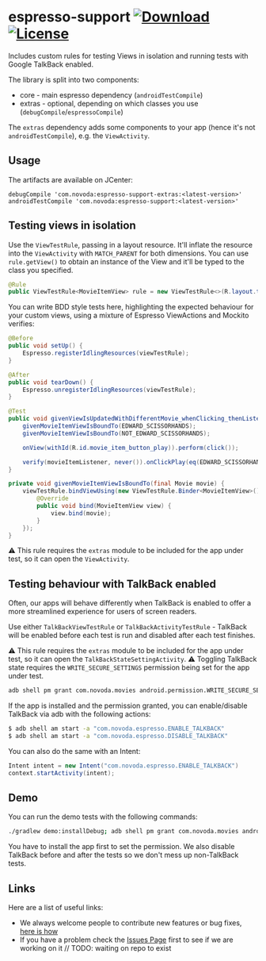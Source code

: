 # espresso-support [![Download](https://api.bintray.com/packages/novoda/maven/espresso-support/images/download.svg)](https://bintray.com/novoda/maven/espresso-support/_latestVersion) [![License](https://raw.githubusercontent.com/novoda/novoda/master/assets/btn_apache_lisence.png)](LICENSE.txt)

Includes custom rules for testing Views in isolation and running tests with Google TalkBack enabled.

The library is split into two components:

- core - main espresso dependency (`androidTestCompile`)
- extras - optional, depending on which classes you use (`debugCompile`/`espressoCompile`)

The `extras` dependency adds some components to your app (hence it's not `androidTestCompile`), e.g. the `ViewActivity`.

## Usage

The artifacts are available on JCenter:

```
debugCompile 'com.novoda:espresso-support-extras:<latest-version>'
androidTestCompile 'com.novoda:espresso-support:<latest-version>'
```

## Testing views in isolation

Use the `ViewTestRule`, passing in a layout resource. It'll inflate the resource into the `ViewActivity` with `MATCH_PARENT` for both dimensions. You can use `rule.getView()` to obtain an instance of the View and it'll be typed to the class you specified.

```java
@Rule
public ViewTestRule<MovieItemView> rule = new ViewTestRule<>(R.layout.test_movie_item_view);
```

You can write BDD style tests here, highlighting the expected behaviour for your custom views, using a mixture of Espresso ViewActions and Mockito verifies:

```java
@Before
public void setUp() {
    Espresso.registerIdlingResources(viewTestRule);
}

@After
public void tearDown() {
    Espresso.unregisterIdlingResources(viewTestRule);
}

@Test
public void givenViewIsUpdatedWithDifferentMovie_whenClicking_thenListenerDoesNotGetFiredForOriginalMovie() {
    givenMovieItemViewIsBoundTo(EDWARD_SCISSORHANDS);
    givenMovieItemViewIsBoundTo(NOT_EDWARD_SCISSORHANDS);

    onView(withId(R.id.movie_item_button_play)).perform(click());

    verify(movieItemListener, never()).onClickPlay(eq(EDWARD_SCISSORHANDS));
}

private void givenMovieItemViewIsBoundTo(final Movie movie) {
    viewTestRule.bindViewUsing(new ViewTestRule.Binder<MovieItemView>() {
        @Override
        public void bind(MovieItemView view) {
            view.bind(movie);
        }
    });
}
```

:warning: This rule requires the `extras` module to be included for the app under test, so it can open the `ViewActivity`.

## Testing behaviour with TalkBack enabled

Often, our apps will behave differently when TalkBack is enabled to offer a more streamlined experience for users of screen readers.

Use either `TalkBackViewTestRule` or `TalkBackActivityTestRule` - TalkBack will be enabled before each test is run and disabled after each test finishes.

:warning: This rule requires the `extras` module to be included for the app under test, so it can open the `TalkBackStateSettingActivity`.
:warning: Toggling TalkBack state requires the `WRITE_SECURE_SETTINGS` permission being set for the app under test.

```bash
adb shell pm grant com.novoda.movies android.permission.WRITE_SECURE_SETTINGS
```

If the app is installed and the permission granted, you can enable/disable TalkBack via adb with the following actions:

```bash
$ adb shell am start -a "com.novoda.espresso.ENABLE_TALKBACK"
$ adb shell am start -a "com.novoda.espresso.DISABLE_TALKBACK"
```

You can also do the same with an Intent:

```java
Intent intent = new Intent("com.novoda.espresso.ENABLE_TALKBACK")
context.startActivity(intent);
```

## Demo

You can run the demo tests with the following commands:

```bash
./gradlew demo:installDebug; adb shell pm grant com.novoda.movies android.permission.WRITE_SECURE_SETTINGS; adb shell am start -a "com.novoda.espresso.DISABLE_TALKBACK"; ./gradlew demo:cAT; adb shell am start -a "com.novoda.espresso.DISABLE_TALKBACK";
```

You have to install the app first to set the permission. We also disable TalkBack before and after the tests so we don't mess up non-TalkBack tests.

## Links

Here are a list of useful links:

 * We always welcome people to contribute new features or bug fixes, [here is how](https://github.com/novoda/novoda/blob/master/CONTRIBUTING.md)
 * If you have a problem check the [Issues Page](https://github.com/novoda/espresso-support/issues) first to see if we are working on it // TODO: waiting on repo to exist


